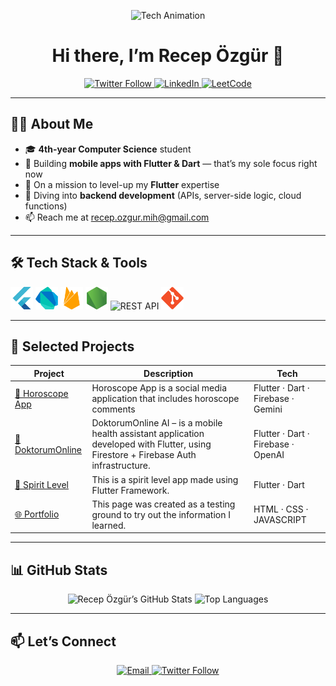 <!-- Banner -->
<p align="center">
  <img 
    src="https://media1.giphy.com/media/v1.Y2lkPTc5MGI3NjExY3EwdmwzcTIwM2htM3c3N2w1Y2w3OGFhYzI1MmF2NjQzYnJrdXd1NyZlcD12MV9pbnRlcm5hbF9naWZfYnlfaWQmY3Q9Zw/GRPy8MKag9U1U88hzY/giphy.gif" 
    alt="Tech Animation" 
    width="60%" 
  />
</p>


<h1 align="center">Hi there, I’m Recep Özgür 👋</h1>
<p align="center">
  <a href="https://twitter.com/recep_zgr07">
    <img alt="Twitter Follow" src="https://img.shields.io/twitter/follow/recep_zgr07?style=social" />
  </a>
  <a href="https://www.linkedin.com/in/recepozgurmih/">
    <img alt="LinkedIn" src="https://img.shields.io/badge/LinkedIn-Recep%20Özgür-blue?style=social&logo=linkedin" />
  </a>
  <a href="https://leetcode.com/recepzgrmh">
    <img alt="LeetCode" src="https://img.shields.io/badge/LeetCode-recepzgrmh-yellow?style=social&logo=leetcode" />
  </a>
</p>

---

## 👨‍💻 About Me

- 🎓 **4th-year Computer Science** student  
- 📱 Building **mobile apps with Flutter & Dart** — that’s my sole focus right now  
- 🚀 On a mission to level-up my **Flutter** expertise  
- 💾 Diving into **backend development** (APIs, server-side logic, cloud functions)  
- 📫 Reach me at [recep.ozgur.mih@gmail.com](mailto:recep.ozgur.mih@gmail.com)

---

## 🛠️ Tech Stack & Tools

<p align="left">
  <img src="https://raw.githubusercontent.com/devicons/devicon/master/icons/flutter/flutter-original.svg" alt="Flutter" width="36" height="36"/>
  <img src="https://raw.githubusercontent.com/devicons/devicon/master/icons/dart/dart-original.svg" alt="Dart" width="36" height="36"/>
  <img src="https://raw.githubusercontent.com/devicons/devicon/master/icons/firebase/firebase-plain.svg" alt="Firebase" width="36" height="36"/>
  <img src="https://raw.githubusercontent.com/devicons/devicon/master/icons/nodejs/nodejs-original.svg" alt="Node.js" width="36" height="36"/>
  <img src="https://raw.githubusercontent.com/devicons/devicon/master/icons/rest/rest-original-wordmark.svg" alt="REST API" width="36" height="36"/>
  <img src="https://raw.githubusercontent.com/devicons/devicon/master/icons/git/git-original.svg" alt="Git" width="36" height="36"/>
</p>

---

## 🚀 Selected Projects

| Project | Description | Tech |
| ------- | ----------- | ---- |
| [📱 Horoscope App](https://github.com/recepzgrmh/Horoscope_App) | Horoscope App is a social media application that includes horoscope comments | Flutter · Dart · Firebase · Gemini |
| [🤖 DoktorumOnline](https://github.com/recepzgrmh/DoktorumOnline-AI) | DoktorumOnline AI – is a mobile health assistant application developed with Flutter, using Firestore + Firebase Auth infrastructure. | Flutter · Dart · Firebase · OpenAI |
| [🔧 Spirit Level](https://github.com/recepzgrmh/Spirit_Level) | This is a spirit level app made using Flutter Framework. | Flutter · Dart |
| [🌐 Portfolio](https://github.com/recepzgrmh/recepzgrmh.github.io) |This page was created as a testing ground to try out the information I learned. | HTML · CSS · JAVASCRIPT |

---

## 📊 GitHub Stats

<p align="center">
  <img src="https://github-readme-stats.vercel.app/api?username=recepzgrmh&show_icons=true&theme=radical" alt="Recep Özgür’s GitHub Stats" />
  <img src="https://github-readme-stats.vercel.app/api/top-langs/?username=recepzgrmh&layout=compact&theme=radical" alt="Top Languages" />
</p>

---

## 📫 Let’s Connect

<p align="center">
  <a href="mailto:recep.ozgur.mih@gmail.com">
    <img src="https://img.shields.io/badge/Email-recep@youremail.com-red?style=flat&logo=gmail" alt="Email" />
  </a>
  <a href="https://twitter.com/recep_zgr07">
    <img src="https://img.shields.io/twitter/follow/recep_zgr07?label=Follow&style=social" alt="Twitter Follow" />
  </a>
</p>
